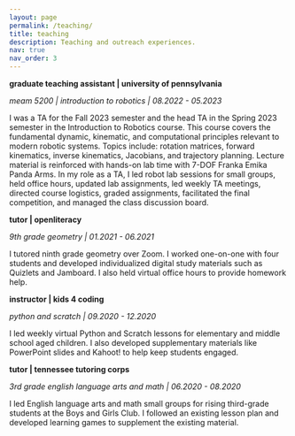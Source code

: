 ```yaml
---
layout: page
permalink: /teaching/
title: teaching
description: Teaching and outreach experiences.
nav: true
nav_order: 3
---
```


**graduate teaching assistant \| university of pennsylvania**

*meam 5200 \| introduction to robotics \| 08.2022 - 05.2023*

I was a TA for the Fall 2023 semester and the head TA in the Spring 2023 semester in the Introduction to Robotics course. This course covers the fundamental dynamic, kinematic, and computational principles relevant to modern robotic systems. Topics include: rotation matrices, forward kinematics, inverse kinematics, Jacobians, and trajectory planning. Lecture material is reinforced with hands-on lab time with 7-DOF Franka Emika Panda Arms. In my role as a TA, I led robot lab sessions for small groups, held office hours, updated lab assignments, led weekly TA meetings, directed course logistics, graded assignments, facilitated the final competition, and managed the class discussion board.


**tutor \| openliteracy**

*9th grade geometry \| 01.2021 - 06.2021*

I tutored ninth grade geometry over Zoom. I worked one-on-one with four students and developed individualized digital study materials such as Quizlets and Jamboard. I also held virtual office hours to provide homework help.


**instructor \| kids 4 coding**

*python and scratch \| 09.2020 - 12.2020*

I led weekly virtual Python and Scratch lessons for elementary and middle school aged children. I also developed supplementary materials like PowerPoint slides and Kahoot! to help keep students engaged.

**tutor \| tennessee tutoring corps**

*3rd grade english language arts and math \| 06.2020 - 08.2020*


I led English language arts and math small groups for rising third-grade students at the Boys and Girls Club. I followed an existing lesson plan and developed learning games to supplement the existing material.

